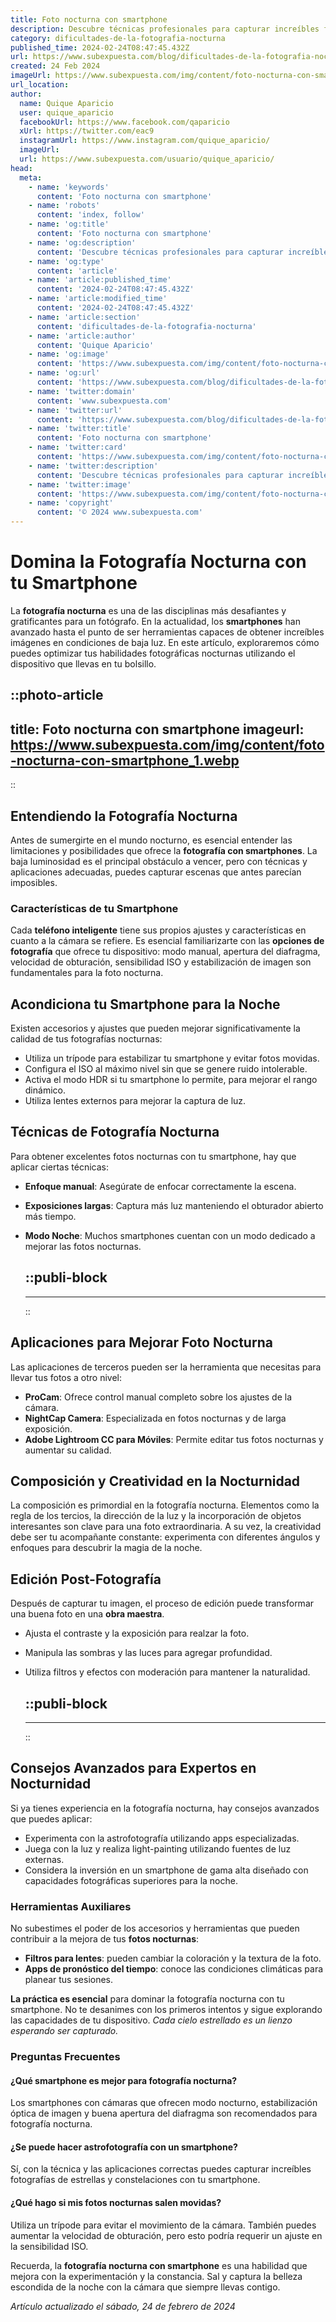 ```yaml
---
title: Foto nocturna con smartphone
description: Descubre técnicas profesionales para capturar increíbles fotos nocturnas con tu smartphone. ¡Calidad y magia en tu bolsillo!
category: dificultades-de-la-fotografia-nocturna
published_time: 2024-02-24T08:47:45.432Z
url: https://www.subexpuesta.com/blog/dificultades-de-la-fotografia-nocturna/foto-nocturna-con-smartphone
created: 24 Feb 2024
imageUrl: https://www.subexpuesta.com/img/content/foto-nocturna-con-smartphone_1.webp
url_location:
author:
  name: Quique Aparicio
  user: quique_aparicio
  facebookUrl: https://www.facebook.com/qaparicio
  xUrl: https://twitter.com/eac9
  instagramUrl: https://www.instagram.com/quique_aparicio/
  imageUrl: 
  url: https://www.subexpuesta.com/usuario/quique_aparicio/
head:
  meta:
    - name: 'keywords'
      content: 'Foto nocturna con smartphone'
    - name: 'robots'
      content: 'index, follow'
    - name: 'og:title'
      content: 'Foto nocturna con smartphone'
    - name: 'og:description'
      content: 'Descubre técnicas profesionales para capturar increíbles fotos nocturnas con tu smartphone. ¡Calidad y magia en tu bolsillo!'
    - name: 'og:type'
      content: 'article'
    - name: 'article:published_time'
      content: '2024-02-24T08:47:45.432Z'
    - name: 'article:modified_time'
      content: '2024-02-24T08:47:45.432Z'
    - name: 'article:section'
      content: 'dificultades-de-la-fotografia-nocturna'
    - name: 'article:author'
      content: 'Quique Aparicio'
    - name: 'og:image'
      content: 'https://www.subexpuesta.com/img/content/foto-nocturna-con-smartphone_1.webp'
    - name: 'og:url'
      content: 'https://www.subexpuesta.com/blog/dificultades-de-la-fotografia-nocturna/foto-nocturna-con-smartphone'
    - name: 'twitter:domain'
      content: 'www.subexpuesta.com'
    - name: 'twitter:url'
      content: 'https://www.subexpuesta.com/blog/dificultades-de-la-fotografia-nocturna/foto-nocturna-con-smartphone'
    - name: 'twitter:title'
      content: 'Foto nocturna con smartphone'
    - name: 'twitter:card'
      content: 'https://www.subexpuesta.com/img/content/foto-nocturna-con-smartphone_1.webp'
    - name: 'twitter:description'
      content: 'Descubre técnicas profesionales para capturar increíbles fotos nocturnas con tu smartphone. ¡Calidad y magia en tu bolsillo!'
    - name: 'twitter:image'
      content: 'https://www.subexpuesta.com/img/content/foto-nocturna-con-smartphone_1.webp'
    - name: 'copyright'
      content: '© 2024 www.subexpuesta.com'
---
```

# Domina la Fotografía Nocturna con tu Smartphone

La **fotografía nocturna** es una de las disciplinas más desafiantes y gratificantes para un fotógrafo. En la actualidad, los **smartphones** han avanzado hasta el punto de ser herramientas capaces de obtener increíbles imágenes en condiciones de baja luz. En este artículo, exploraremos cómo puedes optimizar tus habilidades fotográficas nocturnas utilizando el dispositivo que llevas en tu bolsillo.


::photo-article
---
title: Foto nocturna con smartphone
imageurl: https://www.subexpuesta.com/img/content/foto-nocturna-con-smartphone_1.webp
---
::


## Entendiendo la Fotografía Nocturna

Antes de sumergirte en el mundo nocturno, es esencial entender las limitaciones y posibilidades que ofrece la **fotografía con smartphones**. La baja luminosidad es el principal obstáculo a vencer, pero con técnicas y aplicaciones adecuadas, puedes capturar escenas que antes parecían imposibles.

### Características de tu Smartphone

Cada **teléfono inteligente** tiene sus propios ajustes y características en cuanto a la cámara se refiere. Es esencial familiarizarte con las **opciones de fotografía** que ofrece tu dispositivo: modo manual, apertura del diafragma, velocidad de obturación, sensibilidad ISO y estabilización de imagen son fundamentales para la foto nocturna.

## Acondiciona tu Smartphone para la Noche

Existen accesorios y ajustes que pueden mejorar significativamente la calidad de tus fotografías nocturnas:

- Utiliza un trípode para estabilizar tu smartphone y evitar fotos movidas.
- Configura el ISO al máximo nivel sin que se genere ruido intolerable.
- Activa el modo HDR si tu smartphone lo permite, para mejorar el rango dinámico.
- Utiliza lentes externos para mejorar la captura de luz.

## Técnicas de Fotografía Nocturna

Para obtener excelentes fotos nocturnas con tu smartphone, hay que aplicar ciertas técnicas:

- **Enfoque manual**: Asegúrate de enfocar correctamente la escena.
- **Exposiciones largas**: Captura más luz manteniendo el obturador abierto más tiempo.
- **Modo Noche**: Muchos smartphones cuentan con un modo dedicado a mejorar las fotos nocturnas.


  ::publi-block
  ---
  ---
  ::
  
  
## Aplicaciones para Mejorar Foto Nocturna

Las aplicaciones de terceros pueden ser la herramienta que necesitas para llevar tus fotos a otro nivel:

- **ProCam**: Ofrece control manual completo sobre los ajustes de la cámara.
- **NightCap Camera**: Especializada en fotos nocturnas y de larga exposición.
- **Adobe Lightroom CC para Móviles**: Permite editar tus fotos nocturnas y aumentar su calidad.

## Composición y Creatividad en la Nocturnidad

La composición es primordial en la fotografía nocturna. Elementos como la regla de los tercios, la dirección de la luz y la incorporación de objetos interesantes son clave para una foto extraordinaria. A su vez, la creatividad debe ser tu acompañante constante: experimenta con diferentes ángulos y enfoques para descubrir la magia de la noche.

## Edición Post-Fotografía

Después de capturar tu imagen, el proceso de edición puede transformar una buena foto en una **obra maestra**.

- Ajusta el contraste y la exposición para realzar la foto.
- Manipula las sombras y las luces para agregar profundidad.
- Utiliza filtros y efectos con moderación para mantener la naturalidad.


  ::publi-block
  ---
  ---
  ::
  
  
## Consejos Avanzados para Expertos en Nocturnidad

Si ya tienes experiencia en la fotografía nocturna, hay consejos avanzados que puedes aplicar:

- Experimenta con la astrofotografía utilizando apps especializadas.
- Juega con la luz y realiza light-painting utilizando fuentes de luz externas.
- Considera la inversión en un smartphone de gama alta diseñado con capacidades fotográficas superiores para la noche.

### Herramientas Auxiliares

No subestimes el poder de los accesorios y herramientas que pueden contribuir a la mejora de tus **fotos nocturnas**:

- **Filtros para lentes**: pueden cambiar la coloración y la textura de la foto.
- **Apps de pronóstico del tiempo**: conoce las condiciones climáticas para planear tus sesiones.

**La práctica es esencial** para dominar la fotografía nocturna con tu smartphone. No te desanimes con los primeros intentos y sigue explorando las capacidades de tu dispositivo. *Cada cielo estrellado es un lienzo esperando ser capturado.*

### Preguntas Frecuentes

#### ¿Qué smartphone es mejor para fotografía nocturna?
Los smartphones con cámaras que ofrecen modo nocturno, estabilización óptica de imagen y buena apertura del diafragma son recomendados para fotografía nocturna.

#### ¿Se puede hacer astrofotografía con un smartphone?
Sí, con la técnica y las aplicaciones correctas puedes capturar increíbles fotografías de estrellas y constelaciones con tu smartphone.

#### ¿Qué hago si mis fotos nocturnas salen movidas?
Utiliza un trípode para evitar el movimiento de la cámara. También puedes aumentar la velocidad de obturación, pero esto podría requerir un ajuste en la sensibilidad ISO.

Recuerda, la **fotografía nocturna con smartphone** es una habilidad que mejora con la experimentación y la constancia. Sal y captura la belleza escondida de la noche con la cámara que siempre llevas contigo.

_Artículo actualizado el sábado, 24 de febrero de 2024_